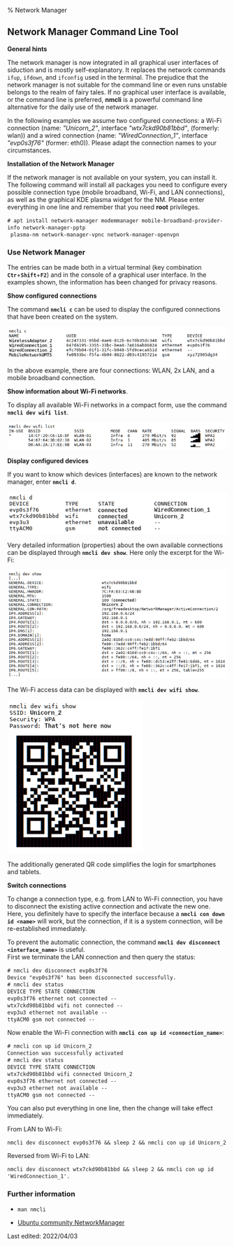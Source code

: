 % Network Manager

## Network Manager Command Line Tool

**General hints**

The network manager is now integrated in all graphical user interfaces of siduction and is mostly self-explanatory. It replaces the network commands `ifup`, `ifdown`, and `ifconfig` used in the terminal. The prejudice that the network manager is not suitable for the command line or even runs unstable belongs to the realm of fairy tales. If no graphical user interface is available, or the command line is preferred, **nmcli** is a powerful command line alternative for the daily use of the network manager.

In the following examples we assume two configured connections: a Wi-Fi connection (name: *"Unicorn\_2"*, interface *"wtx7ckd90b81bbd"*, (formerly: wlan)) and a wired connection (name: *"WiredConnection\_1"*, interface *"evp0s3f76"* (former: eth0)). Please adapt the connection names to your circumstances.

**Installation of the Network Manager**

If the network manager is not available on your system, you can install it. The following command will install all packages you need to configure every possible connection type (mobile broadband, Wi-Fi, and LAN connections), as well as the graphical KDE plasma widget for the NM. Please enter everything in one line and remember that you need **root** privileges.

~~~
# apt install network-manager modemmanager mobile-broadband-provider-info network-manager-pptp
 plasma-nm network-manager-vpnc network-manager-openvpn
~~~

### Use Network Manager

The entries can be made both in a virtual terminal (key combination **`Ctr`**+**`Shift`**+**`F2`**) and in the console of a graphical user interface. In the examples shown, the information has been changed for privacy reasons.

**Show configured connections**

The command **`nmcli c`** can be used to display the configured connections that have been created on the system.

![nmcli c](./images-en/nmcli/nmcli-c.png)

In the above example, there are four connections: WLAN, 2x LAN, and a mobile broadband connection.

**Show information about Wi-Fi networks**.

To display all available Wi-Fi networks in a compact form, use the command **`nmcli dev wifi list`**.

![nmcli dev wifi list](./images-en/nmcli/nmcli-list.png)


**Display configured devices**

If you want to know which devices (interfaces) are known to the network manager, enter **`nmcli d`**.

![nmcli d](./images-en/nmcli/nmcli-d.png)

Very detailed information (properties) about the own available connections can be displayed through **`nmcli dev show`**. Here only the excerpt for the Wi-Fi:

![nmcli dev show](./images-en/nmcli/nmcli-dev-show.png)

The Wi-Fi access data can be displayed with **`nmcli dev wifi show`**.

![nmcli dev wifi show](./images-en/nmcli/nmcli-dev-wifi-show.png)

The additionally generated QR code simplifies the login for smartphones and tablets.

**Switch connections**

To change a connection type, e.g. from LAN to Wi-Fi connection, you have to disconnect the existing active connection and activate the new one. Here, you definitely have to specify the interface because a **`nmcli con down id <name>`** will work, but the connection, if it is a system connection, will be re-established immediately.

To prevent the automatic connection, the command **`nmcli dev disconnect <interface_name>`** is useful.  
First we terminate the LAN connection and then query the status:

~~~
# nmcli dev disconnect evp0s3f76
Device "evp0s3f76" has been disconnected successfully.
# nmcli dev status
DEVICE TYPE STATE CONNECTION 
evp0s3f76 ethernet not connected --
wtx7ckd90b81bbd wifi not connected --
evp3u3 ethernet not available --
ttyACM0 gsm not connected --
~~~

Now enable the Wi-Fi connection with **`nmcli con up id <connection_name>`**:

~~~
# nmcli con up id Unicorn_2
Connection was successfully activated 
# nmcli dev status
DEVICE TYPE STATE CONNECTION 
wtx7ckd90b81bbd wifi connected Unicorn_2
evp0s3f76 ethernet not connected --
evp3u3 ethernet not available --
ttyACM0 gsm not connected --
~~~

You can also put everything in one line, then the change will take effect immediately.

From LAN to Wi-Fi:

~~~
nmcli dev disconnect evp0s3f76 && sleep 2 && nmcli con up id Unicorn_2
~~~

Reversed from Wi-Fi to LAN:


~~~
nmcli dev disconnect wtx7ckd90b81bbd && sleep 2 && nmcli con up id 'WiredConnection_1'.
~~~

### Further information

+       
  ~~~
  man nmcli
  ~~~

+ [Ubuntu community NetworkManager](https://help.ubuntu.com/community/NetworkManager)


<div id="rev">Last edited: 2022/04/03</div>
